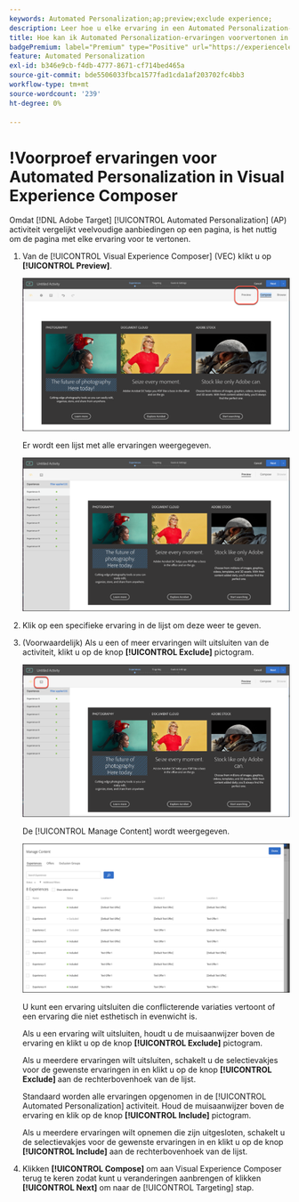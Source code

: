 ```yaml
---
keywords: Automated Personalization;ap;preview;exclude experience;
description: Leer hoe u elke ervaring in een Automated Personalization-activiteit (AP) in Adobe kunt bekijken [!DNL Target] met behulp van Visual Experience Composer (VEC).
title: Hoe kan ik Automated Personalization-ervaringen voorvertonen in de VEC?
badgePremium: label="Premium" type="Positive" url="https://experienceleague.adobe.com/docs/target/using/introduction/intro.html?lang=en#premium newtab=true" tooltip="See what's included in Target Premium."
feature: Automated Personalization
exl-id: b346e9cb-f4db-4777-8671-cf714bed465a
source-git-commit: bde5506033fbca1577fad1cda1af203702fc4bb3
workflow-type: tm+mt
source-wordcount: '239'
ht-degree: 0%

---
```


# !Voorproef ervaringen voor Automated Personalization in Visual Experience Composer

Omdat [!DNL Adobe Target] [!UICONTROL Automated Personalization] (AP) activiteit vergelijkt veelvoudige aanbiedingen op een pagina, is het nuttig om de pagina met elke ervaring voor te vertonen.

1. Van de [!UICONTROL Visual Experience Composer] (VEC) klikt u op **[!UICONTROL Preview]**.

   ![Pictogram Voorvertoning](/help/main/c-activities/t-automated-personalization/assets/preview.png)

   Er wordt een lijst met alle ervaringen weergegeven.

   ![Voorvertoning](/help/main/c-activities/t-automated-personalization/assets/ap_preview-new.png)

1. Klik op een specifieke ervaring in de lijst om deze weer te geven.

1. (Voorwaardelijk) Als u een of meer ervaringen wilt uitsluiten van de activiteit, klikt u op de knop **[!UICONTROL Exclude]** pictogram.

   ![Pictogram Uitsluiten](/help/main/c-activities/t-automated-personalization/assets/ap_exclude-new.png)

   De [!UICONTROL Manage Content] wordt weergegeven.

   ![Inhoud beheren, dialoogvenster](/help/main/c-activities/t-automated-personalization/assets/preview-exclude.png)

   U kunt een ervaring uitsluiten die conflicterende variaties vertoont of een ervaring die niet esthetisch in evenwicht is.

   Als u een ervaring wilt uitsluiten, houdt u de muisaanwijzer boven de ervaring en klikt u op de knop **[!UICONTROL Exclude]** pictogram.

   Als u meerdere ervaringen wilt uitsluiten, schakelt u de selectievakjes voor de gewenste ervaringen in en klikt u op de knop **[!UICONTROL Exclude]** aan de rechterbovenhoek van de lijst.

   Standaard worden alle ervaringen opgenomen in de [!UICONTROL Automated Personalization] activiteit. Houd de muisaanwijzer boven de ervaring en klik op de knop  **[!UICONTROL Include]** pictogram.

   Als u meerdere ervaringen wilt opnemen die zijn uitgesloten, schakelt u de selectievakjes voor de gewenste ervaringen in en klikt u op de knop **[!UICONTROL Include]** aan de rechterbovenhoek van de lijst.

1. Klikken **[!UICONTROL Compose]** om aan Visual Experience Composer terug te keren zodat kunt u veranderingen aanbrengen of klikken **[!UICONTROL Next]** om naar de [!UICONTROL Targeting] stap.
